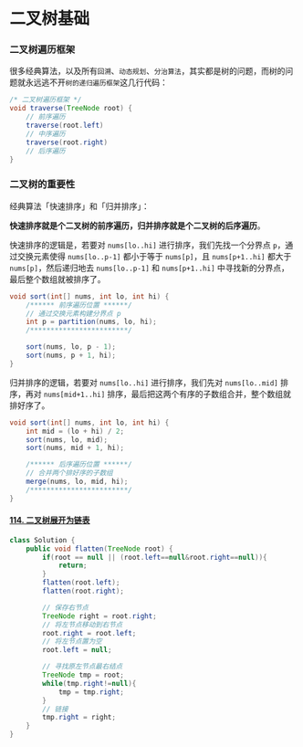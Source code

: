 # 二叉树基础
### 二叉树遍历框架

很多经典算法，以及所有`回溯`、`动态规划`、`分治算法`，其实都是树的问题，而树的问题就永远逃不开`树的递归遍历框架`这几行代码：

```java
/* 二叉树遍历框架 */
void traverse(TreeNode root) {
    // 前序遍历
    traverse(root.left)
    // 中序遍历
    traverse(root.right)
    // 后序遍历
}
```

### 二叉树的重要性

经典算法「快速排序」和「归并排序」：

**快速排序就是个二叉树的前序遍历，归并排序就是个二叉树的后序遍历**。

快速排序的逻辑是，若要对 `nums[lo..hi]` 进行排序，我们先找一个分界点 `p`，通过交换元素使得 `nums[lo..p-1]` 都小于等于 `nums[p]`，且 `nums[p+1..hi]` 都大于 `nums[p]`，然后递归地去 `nums[lo..p-1]` 和 `nums[p+1..hi]` 中寻找新的分界点，最后整个数组就被排序了。

```java
void sort(int[] nums, int lo, int hi) {
    /****** 前序遍历位置 ******/
    // 通过交换元素构建分界点 p
    int p = partition(nums, lo, hi);
    /************************/

    sort(nums, lo, p - 1);
    sort(nums, p + 1, hi);
}
```

归并排序的逻辑，若要对 `nums[lo..hi]` 进行排序，我们先对 `nums[lo..mid]` 排序，再对 `nums[mid+1..hi]` 排序，最后把这两个有序的子数组合并，整个数组就排好序了。

```java
void sort(int[] nums, int lo, int hi) {
    int mid = (lo + hi) / 2;
    sort(nums, lo, mid);
    sort(nums, mid + 1, hi);

    /****** 后序遍历位置 ******/
    // 合并两个排好序的子数组
    merge(nums, lo, mid, hi);
    /************************/
}
```

#### [114. 二叉树展开为链表](https://leetcode-cn.com/problems/flatten-binary-tree-to-linked-list/)

```java
class Solution {
    public void flatten(TreeNode root) {
        if(root == null || (root.left==null&root.right==null)){
            return;
        }
        flatten(root.left);
        flatten(root.right);

        // 保存右节点
        TreeNode right = root.right;
        // 将左节点移动到右节点
        root.right = root.left;
        // 将左节点置为空
        root.left = null;

        // 寻找原左节点最右结点
        TreeNode tmp = root;
        while(tmp.right!=null){
            tmp = tmp.right;
        }
        // 链接
        tmp.right = right;
    }
}
```